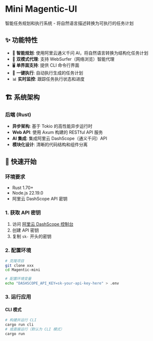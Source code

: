 # Mini Magentic-UI

智能任务规划和执行系统 - 将自然语言描述转换为可执行的任务计划

## ✨ 功能特性

- 🤖 **智能规划**: 使用阿里云通义千问 AI，将自然语言转换为结构化任务计划
- 🎯 **双模式代理**: 支持 WebSurfer（网络浏览）智能代理
- 🖥️ **单界面支持**: 提供 CLI 命令行界面
- 🚀 **一键执行**: 自动执行生成的任务计划
- 📊 **实时监控**: 跟踪任务执行状态和进度

## 🏗️ 系统架构

### 后端 (Rust)
- **异步架构**: 基于 Tokio 的高性能异步运行时
- **Web API**: 使用 Axum 构建的 RESTful API 服务
- **AI 集成**: 集成阿里云 DashScope（通义千问）API
- **模块化设计**: 清晰的代码结构和组件分离

## 🚀 快速开始

### 环境要求

- Rust 1.70+
- Node.js 22.19.0
- 阿里云 DashScope API 密钥

### 1. 获取 API 密钥

1. 访问 [阿里云 DashScope 控制台](https://dashscope.console.aliyun.com/)
2. 创建 API 密钥
3. 复制 `sk-` 开头的密钥

### 2. 配置环境

```bash
# 克隆项目
git clone xxx
cd Magentic-mini

# 配置环境变量
echo "DASHSCOPE_API_KEY=sk-your-api-key-here" > .env
```

### 3. 运行应用

#### CLI 模式

```bash
# 构建并运行 CLI
cargo run cli
# 或直接运行（默认为 CLI 模式）
cargo run
```